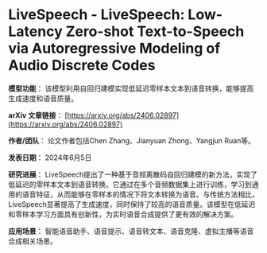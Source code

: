 # LiveSpeech - LiveSpeech: Low-Latency Zero-shot Text-to-Speech via Autoregressive Modeling of Audio Discrete Codes

**模型功能**：
该模型利用自回归建模实现低延迟零样本文本到语音转换，能够提高生成速度和语音质量。

**arXiv 文章链接**：
[https://arxiv.org/abs/2406.02897](https://arxiv.org/abs/2406.02897)

**作者/团队**：
论文作者包括Chen Zhang、Jianyuan Zhong、Yangjun Ruan等。

**发表日期**：
2024年6月5日

**研究进展**：
LiveSpeech提出了一种基于音频离散码自回归建模的新方法，实现了低延迟的零样本文本到语音转换。它通过在多个音频数据集上进行训练，学习到通用的语音特征，从而能够在零样本的情况下将文本转换为语音。与传统方法相比，LiveSpeech显著提高了生成速度，同时保持了较高的语音质量。该模型在低延迟和零样本学习方面具有创新性，为实时语音合成提供了更有效的解决方案。

**应用场景**：
智能语音助手、语音提示、语音转文本、语音克隆、虚拟主播等语音合成相关场景。